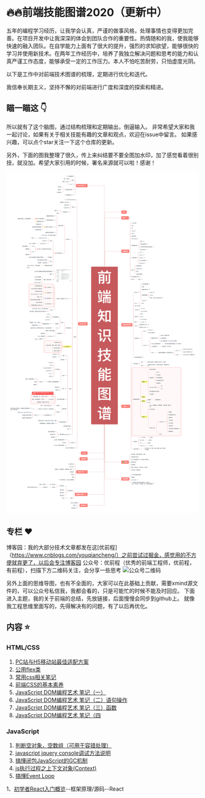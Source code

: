 🔥🔥前端技能图谱2020（更新中）
===
五年的编程学习经历，让我学会认真，严谨的做事风格，处理事情也变得更加完善。在项目开发中让我深深的体会到团队合作的重要性。热情随和的我，使我能够快速的融入团队。在自学能力上面有了很大的提升，强烈的求知欲望，能够很快的学习并使用新技术。在两年工作经历中，培养了我独立解决问题和思考的能力和认真严谨工作态度，能够承受一定的工作压力。本人不怕吃苦耐劳，只怕虚度光阴。

以下是工作中对前端技术图谱的梳理，定期进行优化和迭代。

我信奉长期主义，坚持不懈的对前端进行广度和深度的探索和精进。

## 瞄一瞄这 :point_down:
所以就有了这个脑图，通过结构梳理和定期输出，倒逼输入。
非常希望大家和我一起讨论，如果有关于相关技能有趣的文章和观点，欢迎在issue中留言。
如果感兴趣，可以点个star关注一下这个仓库的更新。

另外，下面的图我整理了很久，传上来纠结要不要全图加水印，加了感觉看着很别扭，就没加。希望大家引用的时候，署名来源就可以啦！感谢！

![前端技能图谱2020](https://github.com/hourong88/Frontend-Datlas/blob/master/images/skillMap.png)

## 专栏 :heart:
博客园：我的大部分技术文章都发在这[优前程]（https://www.cnblogs.com/youqiancheng/）之前尝试过掘金，感觉用的不方便就弃更了，以后会专注博客园
公众号：优前程（优秀的前端工程师，优前程，有前程），扫描下方二维码关注，会分享一些思考
![公众号二维码](https://github.com/hourong88/Frontend-Datlas/blob/master/images/qrcode.png)

另外上面的思维导图，也有不全面的，大家可以在此基础上贡献，需要xmind源文件的，可以公众号私信我，我都会看的，只是可能忙的时候不能及时回应。
下面进入主题，我的关于前端的总结，先放链接，后面慢慢会同步到github上。
就像我工程思维里面写的，先得解决有的问题，有了以后再优化。

## 内容 :star:
### HTML/CSS
1. [PC站与H5移动站最佳适配方案](https://www.cnblogs.com/youqiancheng/p/7193393.html)
2. [公用flex类](https://www.cnblogs.com/youqiancheng/p/11752686.html)
3. [常用css相关笔记](https://www.cnblogs.com/youqiancheng/p/10818873.html)
4. [前端CSS的基本素养](https://www.cnblogs.com/youqiancheng/p/7649471.html)
5. [JavaScript DOM编程艺术 笔记（一）](https://www.cnblogs.com/youqiancheng/p/10775063.html)
6. [JavaScript DOM编程艺术 笔记（二）语句操作](https://www.cnblogs.com/youqiancheng/p/10783910.html)
7. [JavaScript DOM编程艺术 笔记（三）函数](https://www.cnblogs.com/youqiancheng/p/10784223.html)
8. [JavaScript DOM编程艺术 笔记（四](https://www.cnblogs.com/youqiancheng/p/10784755.html)

### JavaScript
1. [判断空对象，空数组（可用于容错处理）](https://www.cnblogs.com/youqiancheng/p/14657146.html)
2. [javascript jquery console调试方法说明](https://www.cnblogs.com/youqiancheng/p/10190606.html)
3. [搞懂闭包JavaScript的GC机制](https://www.cnblogs.com/youqiancheng/p/14668158.html)
4. [js执行过程之上下文对象(Context)](https://www.cnblogs.com/youqiancheng/p/14414981.html)
5. [搞懂Event Loop](https://www.cnblogs.com/youqiancheng/p/14675856.html)

1、[初学者React入门概览](https://juejin.im/post/6855517674068574222/)--框架原理/源码--React
